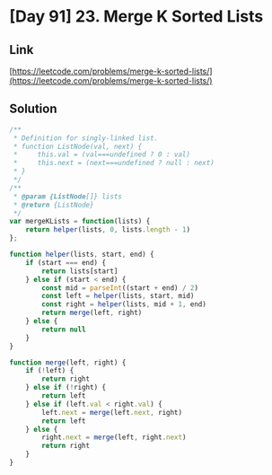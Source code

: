 # [Day 91] 23. Merge K Sorted Lists

<a name="2KdLk"></a>
## Link
[https://leetcode.com/problems/merge-k-sorted-lists/](https://leetcode.com/problems/merge-k-sorted-lists/)
<a name="EtYug"></a>
## Solution
```javascript
/**
 * Definition for singly-linked list.
 * function ListNode(val, next) {
 *     this.val = (val===undefined ? 0 : val)
 *     this.next = (next===undefined ? null : next)
 * }
 */
/**
 * @param {ListNode[]} lists
 * @return {ListNode}
 */
var mergeKLists = function(lists) {
    return helper(lists, 0, lists.length - 1)
};

function helper(lists, start, end) {
    if (start === end) {
        return lists[start]
    } else if (start < end) {
        const mid = parseInt((start + end) / 2)
        const left = helper(lists, start, mid)
        const right = helper(lists, mid + 1, end)
        return merge(left, right)
    } else {
        return null
    }
}

function merge(left, right) {
    if (!left) {
        return right
    } else if (!right) {
        return left
    } else if (left.val < right.val) {
        left.next = merge(left.next, right)
        return left
    } else {
        right.next = merge(left, right.next)
        return right
    }
}
```

